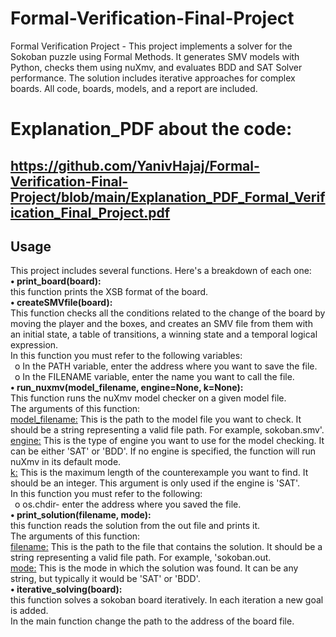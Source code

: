 # Formal-Verification-Final-Project
Formal Verification Project - This project implements a solver for the Sokoban puzzle using Formal Methods. It generates SMV models with Python, checks them using nuXmv, and evaluates BDD and SAT Solver performance. The solution includes iterative approaches for complex boards. All code, boards, models, and a report are included.


# Explanation_PDF about the code:
## https://github.com/YanivHajaj/Formal-Verification-Final-Project/blob/main/Explanation_PDF_Formal_Verification_Final_Project.pdf


## Usage
This project includes several functions. Here's a breakdown of each one:  
**•	print_board(board):**  
this function prints the XSB format of the board.  
**•	createSMVfile(board):**  
This function checks all the conditions related to the change of the board by moving the player and the boxes, and creates an SMV file from them with an initial state, a table of transitions, a winning state and a temporal logical expression.  
In this function you must refer to the following variables:  
  &ensp;o	In the PATH variable, enter the address where you want to save the file.  
  &ensp;o	In the FILENAME variable, enter the name you want to call the file.  
**•	run_nuxmv(model_filename, engine=None, k=None):**  
This function runs the nuXmv model checker on a given model file.   
The arguments of this function:   
<ins>model_filename:</ins> This is the path to the model file you want to check. It should be a string representing a valid file path. For example, sokoban.smv'.  
<ins>engine:</ins> This is the type of engine you want to use for the model checking. It can be either 'SAT' or 'BDD'. If no engine is specified, the function will run nuXmv in its default mode.  
<ins>k:</ins> This is the maximum length of the counterexample you want to find. It should be an integer. This argument is only used if the engine is 'SAT'.  
In this function you must refer to the following:  
  &ensp;o	os.chdir- enter the address where you saved the file.  
**•	print_solution(filename, mode):**  
this function reads the solution from the out file and prints it.  
The arguments of this function:  
<ins>filename:</ins> This is the path to the file that contains the solution. It should be a string representing a valid file path. For example, 'sokoban.out.  
<ins>mode:</ins> This is the mode in which the solution was found. It can be any string, but typically it would be 'SAT' or 'BDD'.  
**•	iterative_solving(board):**  
this function solves a sokoban board iteratively. In each iteration a new goal is added.     
In the main function change the path to the address of the board file.    
